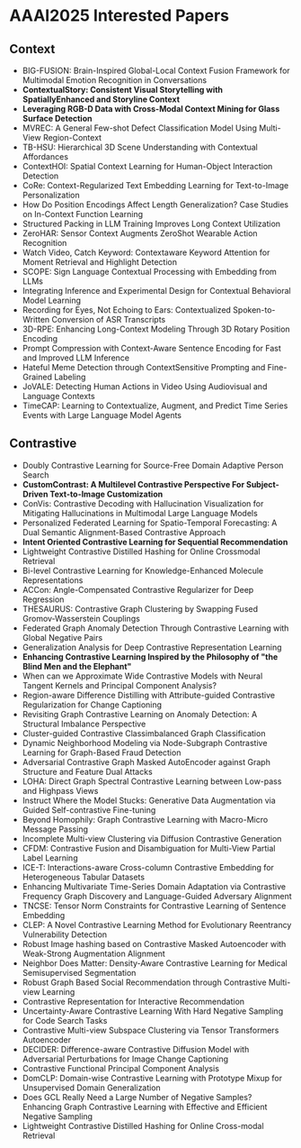 # AAAI2025 Interested Papers

## Context

- BIG-FUSION: Brain-Inspired Global-Local Context Fusion Framework for Multimodal Emotion Recognition in Conversations
- **ContextualStory: Consistent Visual Storytelling with SpatiallyEnhanced and Storyline Context**
- **Leveraging RGB-D Data with Cross-Modal Context Mining for Glass Surface Detection**
- MVREC: A General Few-shot Defect Classification Model Using Multi-View Region-Context
- TB-HSU: Hierarchical 3D Scene Understanding with Contextual Affordances 
- ContextHOI: Spatial Context Learning for Human-Object Interaction Detection
- CoRe: Context-Regularized Text Embedding Learning for Text-to-Image Personalization
- How Do Position Encodings Affect Length Generalization? Case Studies on In-Context Function Learning
- Structured Packing in LLM Training Improves Long Context Utilization
- ZeroHAR: Sensor Context Augments ZeroShot Wearable Action Recognition
- Watch Video, Catch Keyword: Contextaware Keyword Attention for Moment Retrieval and Highlight Detection
- SCOPE: Sign Language Contextual Processing with Embedding from LLMs
- Integrating Inference and Experimental Design for Contextual Behavioral Model Learning
- Recording for Eyes, Not Echoing to Ears: Contextualized Spoken-to-Written Conversion of ASR Transcripts
- 3D-RPE: Enhancing Long-Context Modeling Through 3D Rotary Position Encoding
- Prompt Compression with Context-Aware Sentence Encoding for Fast and Improved LLM Inference
- Hateful Meme Detection through ContextSensitive Prompting and Fine-Grained Labeling
- JoVALE: Detecting Human Actions in Video Using Audiovisual and Language Contexts
- TimeCAP: Learning to Contextualize, Augment, and Predict Time Series Events with Large Language Model Agents

## Contrastive

- Doubly Contrastive Learning for Source-Free Domain Adaptive Person Search
- **CustomContrast: A Multilevel Contrastive Perspective For Subject-Driven Text-to-Image Customization**
- ConVis: Contrastive Decoding with Hallucination Visualization for Mitigating Hallucinations in Multimodal Large Language Models
- Personalized Federated Learning for Spatio-Temporal Forecasting: A Dual Semantic Alignment-Based Contrastive Approach
- **Intent Oriented Contrastive Learning for Sequential Recommendation**
- Lightweight Contrastive Distilled Hashing for Online Crossmodal Retrieval
- Bi-level Contrastive Learning for Knowledge-Enhanced Molecule Representations
- ACCon: Angle-Compensated Contrastive Regularizer for Deep Regression
- THESAURUS: Contrastive Graph Clustering by Swapping Fused Gromov-Wasserstein Couplings
- Federated Graph Anomaly Detection Through Contrastive Learning with Global Negative Pairs
- Generalization Analysis for Deep Contrastive Representation Learning
- **Enhancing Contrastive Learning Inspired by the Philosophy of "the Blind Men and the Elephant"**
- When can we Approximate Wide Contrastive Models with Neural Tangent Kernels and Principal Component Analysis?
- Region-aware Difference Distilling with Attribute-guided Contrastive Regularization for Change Captioning
- Revisiting Graph Contrastive Learning on Anomaly Detection: A Structural Imbalance Perspective
- Cluster-guided Contrastive Classimbalanced Graph Classification
- Dynamic Neighborhood Modeling via Node-Subgraph Contrastive Learning for Graph-Based Fraud Detection
- Adversarial Contrastive Graph Masked AutoEncoder against Graph Structure and Feature Dual Attacks
- LOHA: Direct Graph Spectral Contrastive Learning between Low-pass and Highpass Views
- Instruct Where the Model Stucks: Generative Data Augmentation via Guided Self-contrastive Fine-tuning
- Beyond Homophily: Graph Contrastive Learning with Macro-Micro Message Passing
- Incomplete Multi-view Clustering via Diffusion Contrastive Generation
- CFDM: Contrastive Fusion and Disambiguation for Multi-View Partial Label Learning
- ICE-T: Interactions-aware Cross-column Contrastive Embedding for Heterogeneous Tabular Datasets
- Enhancing Multivariate Time-Series Domain Adaptation via Contrastive Frequency Graph Discovery and Language-Guided Adversary Alignment
- TNCSE: Tensor Norm Constraints for Contrastive Learning of Sentence Embedding
- CLEP: A Novel Contrastive Learning Method for Evolutionary Reentrancy Vulnerability Detection
- Robust Image hashing based on Contrastive Masked Autoencoder with Weak-Strong Augmentation Alignment
- Neighbor Does Matter: Density-Aware Contrastive Learning for Medical Semisupervised Segmentation
- Robust Graph Based Social Recommendation through Contrastive Multi-view Learning
- Contrastive Representation for Interactive Recommendation
- Uncertainty-Aware Contrastive Learning With Hard Negative Sampling for Code Search Tasks
- Contrastive Multi-view Subspace Clustering via Tensor Transformers Autoencoder
- DECIDER: Difference-aware Contrastive Diffusion Model with Adversarial Perturbations for Image Change Captioning
- Contrastive Functional Principal Component Analysis
- DomCLP: Domain-wise Contrastive Learning with Prototype Mixup for Unsupervised Domain Generalization
- Does GCL Really Need a Large Number of Negative Samples? Enhancing Graph Contrastive Learning with Effective and Efficient Negative Sampling
- Lightweight Contrastive Distilled Hashing for Online Cross-modal Retrieval
